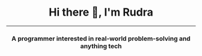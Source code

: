 <h1 align="center">Hi there 👋, I'm Rudra</h1>

---

<h3 align="center">A programmer interested in real-world problem-solving and anything tech</h3>

